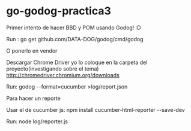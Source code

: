 # go-godog-practica3

Primer intento de hacer BBD y POM usando Godog! :D

Run :
    go get github.com/DATA-DOG/godog/cmd/godog

O ponerlo en vendor


Descargar Chrome Driver yo lo coloque en la carpeta del proyecto(investigando sobre el tema)
http://chromedriver.chromium.org/downloads

Run: 
    godog --format=cucumber >log/report.json
    
    

Para hacer un reporte

Usar el de cucumber js:
npm install cucumber-html-reporter --save-dev

Run:
    node log/reporter.js
    






